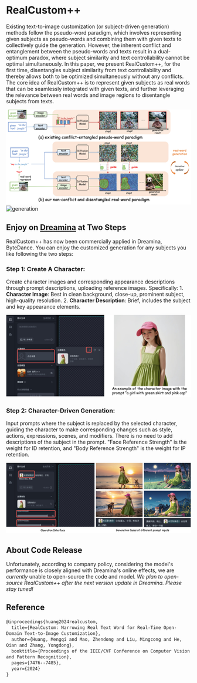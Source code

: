 # RealCustom++

Existing text-to-image customization (or subject-driven generation) methods follow the pseudo-word paradigm, 
which involves representing given subjects as pseudo-words and combining them with given texts to collectively guide the generation.
However, the inherent conflict and entanglement between the pseudo-words and texts result in a dual-optimum paradox, where subject similarity and text controllability cannot be optimal simultaneously.
In this paper, we present RealCustom++, for the first time, disentangles subject similarity from text controllability and thereby allows both to be optimized simultaneously without any conflicts.
The core idea of RealCustom++ is to represent given subjects as real words that can be seamlessly integrated with given texts, 
and further leveraging the relevance between real words and image regions to disentangle subjects from texts. 

![motivation](assets/motivation.jpg)
![generation](assets/generation.jpg)

## Enjoy on [Dreamina](https://jimeng.jianying.com/ai-tool/home) at Two Steps
RealCustom++ has now been commercially applied in Dreamina, ByteDance. 
You can enjoy the customized generation for any subjects you like following the two steps:

### Step 1: Create A Character: 
Create character images and corresponding appearance descriptions through prompt descriptions, uploading reference images. Specifically:
    1. **Character Image**: Best in clean background, close-up, prominent subject, high-quality resolution.
    2. **Character Description**: Brief, includes the subject and key appearance elements.

![character](assets/dreamina_character.jpg)

### Step 2: Character-Driven Generation:
Input prompts where the subject is replaced by the selected character, guiding the character to make corresponding changes such as style, actions, expressions, scenes, and modifiers. 
There is no need to add descriptions of the subject in the prompt. "Face Reference Strength" is the weight for ID retention, and "Body Reference Strength" is the weight for IP retention.

![character](assets/dreamina_generation.jpg)

## About Code Release
Unfortunately, according to company policy, considering the model's performance is closely aligned with Dreamina's online effects, we are *currently* unable to open-source the code and model. *We plan to open-source RealCustom++ after the next version update in Dreamina. Please stay tuned!*


## Reference

```
@inproceedings{huang2024realcustom,
  title={RealCustom: Narrowing Real Text Word for Real-Time Open-Domain Text-to-Image Customization},
  author={Huang, Mengqi and Mao, Zhendong and Liu, Mingcong and He, Qian and Zhang, Yongdong},
  booktitle={Proceedings of the IEEE/CVF Conference on Computer Vision and Pattern Recognition},
  pages={7476--7485},
  year={2024}
}
```